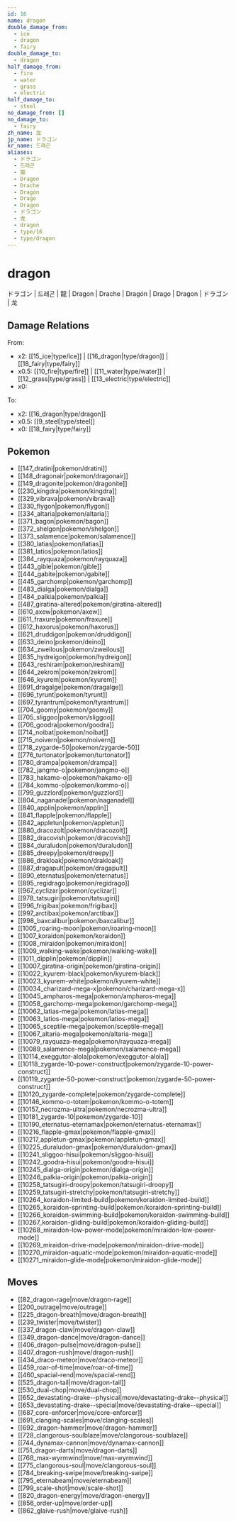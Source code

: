 ```yaml
---
id: 16
name: dragon
double_damage_from:
  - ice
  - dragon
  - fairy
double_damage_to:
  - dragon
half_damage_from:
  - fire
  - water
  - grass
  - electric
half_damage_to:
  - steel
no_damage_from: []
no_damage_to:
  - fairy
zh_name: 龙
jp_name: ドラゴン
kr_name: 드래곤
aliases:
  - ドラゴン
  - 드래곤
  - 龍
  - Dragon
  - Drache
  - Dragón
  - Drago
  - Dragon
  - ドラゴン
  - 龙
  - dragon
  - type/16
  - type/dragon
---
```

# dragon

ドラゴン | 드래곤 | 龍 | Dragon | Drache | Dragón | Drago | Dragon | ドラゴン | 龙

## Damage Relations

From:
- x2: [[15_ice|type/ice]] | [[16_dragon|type/dragon]] | [[18_fairy|type/fairy]]
- x0.5: [[10_fire|type/fire]] | [[11_water|type/water]] | [[12_grass|type/grass]] | [[13_electric|type/electric]]
- x0: 

To:
- x2: [[16_dragon|type/dragon]]
- x0.5: [[9_steel|type/steel]]
- x0: [[18_fairy|type/fairy]]

## Pokemon

- [[147_dratini|pokemon/dratini]]
- [[148_dragonair|pokemon/dragonair]]
- [[149_dragonite|pokemon/dragonite]]
- [[230_kingdra|pokemon/kingdra]]
- [[329_vibrava|pokemon/vibrava]]
- [[330_flygon|pokemon/flygon]]
- [[334_altaria|pokemon/altaria]]
- [[371_bagon|pokemon/bagon]]
- [[372_shelgon|pokemon/shelgon]]
- [[373_salamence|pokemon/salamence]]
- [[380_latias|pokemon/latias]]
- [[381_latios|pokemon/latios]]
- [[384_rayquaza|pokemon/rayquaza]]
- [[443_gible|pokemon/gible]]
- [[444_gabite|pokemon/gabite]]
- [[445_garchomp|pokemon/garchomp]]
- [[483_dialga|pokemon/dialga]]
- [[484_palkia|pokemon/palkia]]
- [[487_giratina-altered|pokemon/giratina-altered]]
- [[610_axew|pokemon/axew]]
- [[611_fraxure|pokemon/fraxure]]
- [[612_haxorus|pokemon/haxorus]]
- [[621_druddigon|pokemon/druddigon]]
- [[633_deino|pokemon/deino]]
- [[634_zweilous|pokemon/zweilous]]
- [[635_hydreigon|pokemon/hydreigon]]
- [[643_reshiram|pokemon/reshiram]]
- [[644_zekrom|pokemon/zekrom]]
- [[646_kyurem|pokemon/kyurem]]
- [[691_dragalge|pokemon/dragalge]]
- [[696_tyrunt|pokemon/tyrunt]]
- [[697_tyrantrum|pokemon/tyrantrum]]
- [[704_goomy|pokemon/goomy]]
- [[705_sliggoo|pokemon/sliggoo]]
- [[706_goodra|pokemon/goodra]]
- [[714_noibat|pokemon/noibat]]
- [[715_noivern|pokemon/noivern]]
- [[718_zygarde-50|pokemon/zygarde-50]]
- [[776_turtonator|pokemon/turtonator]]
- [[780_drampa|pokemon/drampa]]
- [[782_jangmo-o|pokemon/jangmo-o]]
- [[783_hakamo-o|pokemon/hakamo-o]]
- [[784_kommo-o|pokemon/kommo-o]]
- [[799_guzzlord|pokemon/guzzlord]]
- [[804_naganadel|pokemon/naganadel]]
- [[840_applin|pokemon/applin]]
- [[841_flapple|pokemon/flapple]]
- [[842_appletun|pokemon/appletun]]
- [[880_dracozolt|pokemon/dracozolt]]
- [[882_dracovish|pokemon/dracovish]]
- [[884_duraludon|pokemon/duraludon]]
- [[885_dreepy|pokemon/dreepy]]
- [[886_drakloak|pokemon/drakloak]]
- [[887_dragapult|pokemon/dragapult]]
- [[890_eternatus|pokemon/eternatus]]
- [[895_regidrago|pokemon/regidrago]]
- [[967_cyclizar|pokemon/cyclizar]]
- [[978_tatsugiri|pokemon/tatsugiri]]
- [[996_frigibax|pokemon/frigibax]]
- [[997_arctibax|pokemon/arctibax]]
- [[998_baxcalibur|pokemon/baxcalibur]]
- [[1005_roaring-moon|pokemon/roaring-moon]]
- [[1007_koraidon|pokemon/koraidon]]
- [[1008_miraidon|pokemon/miraidon]]
- [[1009_walking-wake|pokemon/walking-wake]]
- [[1011_dipplin|pokemon/dipplin]]
- [[10007_giratina-origin|pokemon/giratina-origin]]
- [[10022_kyurem-black|pokemon/kyurem-black]]
- [[10023_kyurem-white|pokemon/kyurem-white]]
- [[10034_charizard-mega-x|pokemon/charizard-mega-x]]
- [[10045_ampharos-mega|pokemon/ampharos-mega]]
- [[10058_garchomp-mega|pokemon/garchomp-mega]]
- [[10062_latias-mega|pokemon/latias-mega]]
- [[10063_latios-mega|pokemon/latios-mega]]
- [[10065_sceptile-mega|pokemon/sceptile-mega]]
- [[10067_altaria-mega|pokemon/altaria-mega]]
- [[10079_rayquaza-mega|pokemon/rayquaza-mega]]
- [[10089_salamence-mega|pokemon/salamence-mega]]
- [[10114_exeggutor-alola|pokemon/exeggutor-alola]]
- [[10118_zygarde-10-power-construct|pokemon/zygarde-10-power-construct]]
- [[10119_zygarde-50-power-construct|pokemon/zygarde-50-power-construct]]
- [[10120_zygarde-complete|pokemon/zygarde-complete]]
- [[10146_kommo-o-totem|pokemon/kommo-o-totem]]
- [[10157_necrozma-ultra|pokemon/necrozma-ultra]]
- [[10181_zygarde-10|pokemon/zygarde-10]]
- [[10190_eternatus-eternamax|pokemon/eternatus-eternamax]]
- [[10216_flapple-gmax|pokemon/flapple-gmax]]
- [[10217_appletun-gmax|pokemon/appletun-gmax]]
- [[10225_duraludon-gmax|pokemon/duraludon-gmax]]
- [[10241_sliggoo-hisui|pokemon/sliggoo-hisui]]
- [[10242_goodra-hisui|pokemon/goodra-hisui]]
- [[10245_dialga-origin|pokemon/dialga-origin]]
- [[10246_palkia-origin|pokemon/palkia-origin]]
- [[10258_tatsugiri-droopy|pokemon/tatsugiri-droopy]]
- [[10259_tatsugiri-stretchy|pokemon/tatsugiri-stretchy]]
- [[10264_koraidon-limited-build|pokemon/koraidon-limited-build]]
- [[10265_koraidon-sprinting-build|pokemon/koraidon-sprinting-build]]
- [[10266_koraidon-swimming-build|pokemon/koraidon-swimming-build]]
- [[10267_koraidon-gliding-build|pokemon/koraidon-gliding-build]]
- [[10268_miraidon-low-power-mode|pokemon/miraidon-low-power-mode]]
- [[10269_miraidon-drive-mode|pokemon/miraidon-drive-mode]]
- [[10270_miraidon-aquatic-mode|pokemon/miraidon-aquatic-mode]]
- [[10271_miraidon-glide-mode|pokemon/miraidon-glide-mode]]

## Moves

- [[82_dragon-rage|move/dragon-rage]]
- [[200_outrage|move/outrage]]
- [[225_dragon-breath|move/dragon-breath]]
- [[239_twister|move/twister]]
- [[337_dragon-claw|move/dragon-claw]]
- [[349_dragon-dance|move/dragon-dance]]
- [[406_dragon-pulse|move/dragon-pulse]]
- [[407_dragon-rush|move/dragon-rush]]
- [[434_draco-meteor|move/draco-meteor]]
- [[459_roar-of-time|move/roar-of-time]]
- [[460_spacial-rend|move/spacial-rend]]
- [[525_dragon-tail|move/dragon-tail]]
- [[530_dual-chop|move/dual-chop]]
- [[652_devastating-drake--physical|move/devastating-drake--physical]]
- [[653_devastating-drake--special|move/devastating-drake--special]]
- [[687_core-enforcer|move/core-enforcer]]
- [[691_clanging-scales|move/clanging-scales]]
- [[692_dragon-hammer|move/dragon-hammer]]
- [[728_clangorous-soulblaze|move/clangorous-soulblaze]]
- [[744_dynamax-cannon|move/dynamax-cannon]]
- [[751_dragon-darts|move/dragon-darts]]
- [[768_max-wyrmwind|move/max-wyrmwind]]
- [[775_clangorous-soul|move/clangorous-soul]]
- [[784_breaking-swipe|move/breaking-swipe]]
- [[795_eternabeam|move/eternabeam]]
- [[799_scale-shot|move/scale-shot]]
- [[820_dragon-energy|move/dragon-energy]]
- [[856_order-up|move/order-up]]
- [[862_glaive-rush|move/glaive-rush]]

